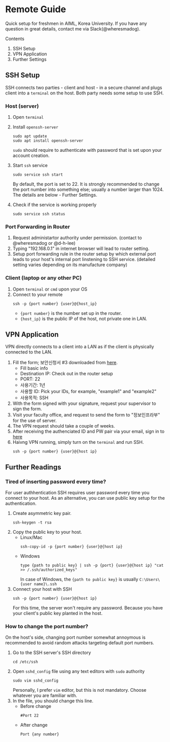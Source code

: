 # Remote Guide
Quick setup for freshmen in AIML, Korea University. If you have any question in great details, contact me via Slack(@wheresmadog).

Contents
1. SSH Setup
2. VPN Application
3. Further Settings

## SSH Setup
SSH connects two parties - client and host - in a secure channel and plugs client into a `terminal` on the host. Both party needs some setup to use SSH.
### Host (server)
1. Open `terminal`
2. Install `openssh-server`
    ```
    sudo apt update
    sudo apt install openssh-server
    ```
    `sudo` should require to authenticate with password that is set upon your account creation.
3. Start `ssh` service
    ```
    sudo service ssh start
    ```
    By default, the port is set to 22. It is strongly recommended to change the port number into something else; usually a number larger than 1024. The details are below - Further Settings.

4. Check if the service is working properly
    ```
    sudo service ssh status
    ```

### Port Forwarding in Router
1. Request administartor authority under permission. (contact to @wheresmadog or @d-h-lee)
2. Typing "192.168.0.1" in internet browser will lead to router setting.
3. Setup port forwarding rule in the router setup by which external port leads to your host's internal port linstening to SSH service. (detailed setting varies depending on its manufacture company)

### Client (laptop or any other PC)
1. Open `terminal` or `cmd` upon your OS
2. Connect to your remote
    ```
    ssh -p {port number} {user}@{host_ip}
    ```
    - `{port number}` is the number set up in the router.
    - `{host_ip}` is the public IP of the host, not private one in LAN.

## VPN Application
VPN directly connects to a client into a LAN as if the client is physically connected to the LAN.
1. Fill the form; 보안신청서 #3 downloaded from [here](https://ic.korea.ac.kr/ic/about/service.do).
    - Fill basic info
    - Destination IP: Check out in the router setup
    - PORT: 22
    - 사용기간: 1년
    - 사용할 ID: Pick your IDs, for example, "example1" and "example2"
    - 사용목적: SSH
2. With the form signed with your signature, request your supervisor to sign the form.
3. Visit your faculty office, and request to send the form to "정보인프라부" for the use of server.
4. The VPN request should take a couple of weeks.
5. After receiving the authenciated ID and PW pair via your email, sign in to [here](vpn.korea.ac.kr)
6. Haivng VPN running, simply turn on the `terminal` and run SSH.
    ```
    ssh -p {port number} {user}@{host ip}
    ```

## Further Readings
### Tired of inserting password every time?
For user authhentication SSH requires user password every time you connect to your host. As an alternative, you can use public key setup for the authentication.
1. Create asymmetric key pair.
    ```
    ssh-keygen -t rsa
    ```
2. Copy the public key to your host.
    - Linux/Mac
        ```
        ssh-copy-id -p {port number} {user}@{host ip}
        ```
    - Windows
        ```
        type {path to public key} | ssh -p {port} {user}@{host ip} "cat >> /.ssh/authorized_keys"
        ```
        In case of Windows, the `{path to public key}` is usually `C:\Users\{user name}\.ssh`
3. Connect your host with SSH <br>
    ```
    ssh -p {port number} {user}@{host ip}
    ```
    For this time, the server won't require any password. Because you have your client's public key planted in the host.

### How to change the port number?
On the host's side, changing port number somewhat annoymous is recommended to avoid random attacks targeting default port numbers.
1. Go to the SSH server's SSH directory
    ```
    cd /etc/ssh
    ```
2. Open `sshd_config` file using any text editors with `sudo` authority
    ```
    sudo vim sshd_config
    ```
    Personally, I prefer `vim` editor, but this is not mandatory. Choose whatever you are familiar with.
3. In the file, you should change this line.
    - Before change
        ```
        #Port 22
        ```
    - After change
        ```
        Port {any number}
        ```
